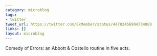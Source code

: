 ```yaml
---
category: microblog
tags:
- twitter
tweet_url: https://twitter.com/ExMember/status/44702456994734080
links: []
layout: microblog
---
```

Comedy of Errors: an Abbott & Costello routine in five acts.
